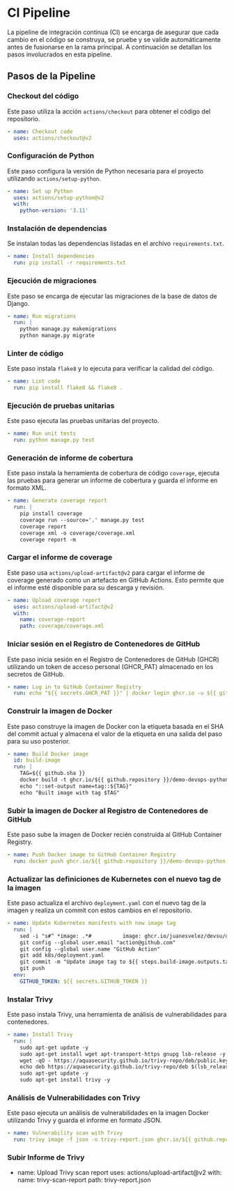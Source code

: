 # CI Pipeline

La pipeline de integración continua (CI) se encarga de asegurar que cada cambio en el código se construya, se pruebe y se valide automáticamente antes de fusionarse en la rama principal. A continuación se detallan los pasos involucrados en esta pipeline.

## Pasos de la Pipeline

### Checkout del código
Este paso utiliza la acción `actions/checkout` para obtener el código del repositorio.
```yaml
- name: Checkout code
  uses: actions/checkout@v2
```

### Configuración de Python
Este paso configura la versión de Python necesaria para el proyecto utilizando `actions/setup-python`.
```yaml
- name: Set up Python
  uses: actions/setup-python@v2
  with:
    python-version: '3.11'
```

### Instalación de dependencias
Se instalan todas las dependencias listadas en el archivo `requirements.txt`.
```yaml
- name: Install dependencies
  run: pip install -r requirements.txt
```

### Ejecución de migraciones
Este paso se encarga de ejecutar las migraciones de la base de datos de Django.
```yaml
- name: Run migrations
  run: |
    python manage.py makemigrations
    python manage.py migrate
```

### Linter de código
Este paso instala `flake8` y lo ejecuta para verificar la calidad del código.
```yaml
- name: Lint code
  run: pip install flake8 && flake8 .
```

### Ejecución de pruebas unitarias
Este paso ejecuta las pruebas unitarias del proyecto.
```yaml
- name: Run unit tests
  run: python manage.py test
```

### Generación de informe de cobertura
Este paso instala la herramienta de cobertura de código `coverage`, ejecuta las pruebas para generar un informe de cobertura y guarda el informe en formato XML.
```yaml
- name: Generate coverage report
  run: |
    pip install coverage
    coverage run --source='.' manage.py test
    coverage report
    coverage xml -o coverage/coverage.xml
    coverage report -m
```

### Cargar el informe de coverage
Este paso usa `actions/upload-artifact@v2` para cargar el informe de coverage generado como un artefacto en GitHub Actions. Esto permite que el informe esté disponible para su descarga y revisión.
```yaml
- name: Upload coverage report
  uses: actions/upload-artifact@v2
  with:
    name: coverage-report
    path: coverage/coverage.xml
```

### Iniciar sesión en el Registro de Contenedores de GitHub
Este paso inicia sesión en el Registro de Contenedores de GitHub (GHCR) utilizando un token de acceso personal (GHCR_PAT) almacenado en los secretos de GitHub.
```yaml
- name: Log in to GitHub Container Registry
  run: echo "${{ secrets.GHCR_PAT }}" | docker login ghcr.io -u ${{ github.actor }} --password-stdin
```

### Construir la imagen de Docker
Este paso construye la imagen de Docker con la etiqueta basada en el SHA del commit actual y almacena el valor de la etiqueta en una salida del paso para su uso posterior.
```yaml
- name: Build Docker image
  id: build-image
  run: |
    TAG=${{ github.sha }}
    docker build -t ghcr.io/${{ github.repository }}/demo-devops-python:${TAG} .
    echo "::set-output name=tag::${TAG}"
    echo "Built image with tag $TAG"
```

### Subir la imagen de Docker al Registro de Contenedores de GitHub
Este paso sube la imagen de Docker recién construida al GitHub Container Registry.
```yaml
- name: Push Docker image to GitHub Container Registry
  run: docker push ghcr.io/${{ github.repository }}/demo-devops-python:${{ steps.build-image.outputs.tag }}
```

### Actualizar las definiciones de Kubernetes con el nuevo tag de la imagen
Este paso actualiza el archivo `deployment.yaml` con el nuevo tag de la imagen y realiza un commit con estos cambios en el repositorio.
```yaml
- name: Update Kubernetes manifests with new image tag
  run: |
    sed -i "s#^ *image: .*#          image: ghcr.io/juanesvelez/devsu/demo-devops-python:${{ steps.build-image.outputs.tag }}#g" k8s/deployment.yaml
    git config --global user.email "action@github.com"
    git config --global user.name "GitHub Action"
    git add k8s/deployment.yaml
    git commit -m "Update image tag to ${{ steps.build-image.outputs.tag }}"
    git push
  env:
    GITHUB_TOKEN: ${{ secrets.GITHUB_TOKEN }}
```

### Instalar Trivy
Este paso instala Trivy, una herramienta de análisis de vulnerabilidades para contenedores.

```yaml
- name: Install Trivy
  run: |
    sudo apt-get update -y
    sudo apt-get install wget apt-transport-https gnupg lsb-release -y
    wget -qO - https://aquasecurity.github.io/trivy-repo/deb/public.key | sudo apt-key add -
    echo deb https://aquasecurity.github.io/trivy-repo/deb $(lsb_release -sc) main | sudo tee -a /etc/apt/sources.list.d/trivy.list
    sudo apt-get update -y
    sudo apt-get install trivy -y
```

### Análisis de Vulnerabilidades con Trivy
Este paso ejecuta un análisis de vulnerabilidades en la imagen Docker utilizando Trivy y guarda el informe en formato JSON.

```yaml
- name: Vulnerability scan with Trivy
  run: trivy image -f json -o trivy-report.json ghcr.io/${{ github.repository }}/demo-devops-python:latest
```

### Subir Informe de Trivy
- name: Upload Trivy scan report
  uses: actions/upload-artifact@v2
  with:
    name: trivy-scan-report
    path: trivy-report.json
```